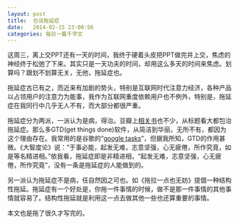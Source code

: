 ```yaml
---
layout: post
title:  也谈拖延症
date:   2014-02-15 23:00:56
categories: 每日一篇千字文 
---
```


这周三，离上交PPT还有一天的时间，我终于硬着头皮把PPT做完并上交，焦虑的神经终于松弛了下来。其实只是一天功夫的时间，却用这么多天的时间来焦虑。划算吗？跟划不划算无关，无他，拖延症也。

拖延症古已有之，而近来有加剧的势头，特别是互联网时代注意力经济，各种产品以占领用户的注意力为能事，我作为互联网重度依赖用户也不例外，特别是，拖延症在我同行中几乎无人不有，而大部分都很严重。

拖延症分为两派，一派认为是病，得治。豆瓣上[相关书](http://www.douban.com/search?cat=1001&q=%E6%8B%96%E5%BB%B6)也不少，从标题看大都包治拖延症。那么多GTD(get things done)软件，从简洁到华丽，无所不有，都因为这个理由存在。我常用的是谷歌的“[google tasks](https://mail.google.com/tasks/canvas)”，但据我所知，GTD的作用甚微。《大智度论》说：“于事必能，起发无难，志意坚强，心无疲倦，所作究竟，如是等名精进相。”依我看，拖延症即是非精进相，“起发无难，志意坚强，心无疲倦，所作究竟”，没有一条是拖延症的人能做到的。

另一派认为拖延症不是病，任自然因之可也。如《拖拉一点也无妨》提倡一种结构性拖延。拖延症有一个好处是，你拖一件事情的时候，做不是那一件事情的其他事情就容易了。结构性拖延就是利用这一点去做其他一些也还算重要的事情。

本文也是拖了很久才写完的。